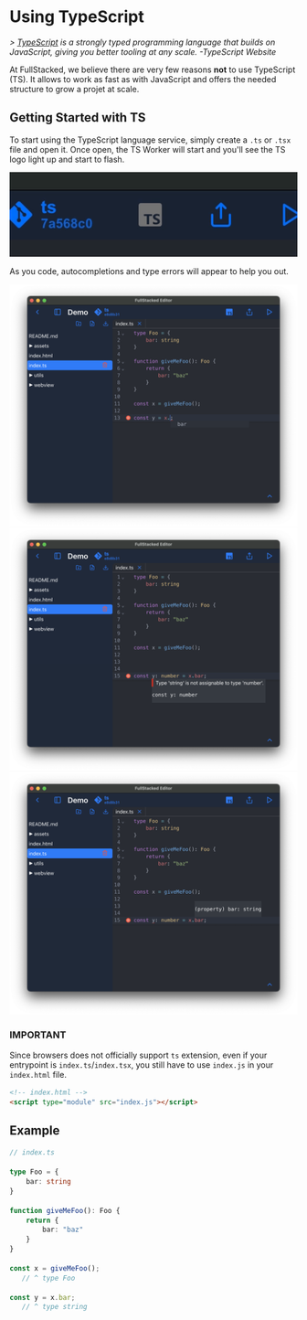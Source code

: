 # Using TypeScript

*> [TypeScript](https://www.typescriptlang.org) is a strongly typed programming language that builds on JavaScript,
giving you better tooling at any scale. -TypeScript Website*

At FullStacked, we believe there are very few reasons **not** to use TypeScript (TS).
It allows to work as fast as with JavaScript and offers the needed structure
to grow a projet at scale.

## Getting Started with TS

To start using the TypeScript language service, simply create a `.ts` or `.tsx` file and open it.
Once open, the TS Worker will start and you'll see the TS logo light up and start to flash.

![TS Icon Anim](/images/typescript/ts-icon-anim.gif)

As you code, autocompletions and type errors will appear to help you out.

![TS Completion](/images/typescript/completion.png)
![TS Error](/images/typescript/error.png)
![TS Property](/images/typescript/property.png)

### IMPORTANT

Since browsers does not officially support `ts` extension, even if your entrypoint is `index.ts`/`index.tsx`,
you still have to use `index.js` in your `index.html` file.

```html
<!-- index.html -->
<script type="module" src="index.js"></script>
```

## Example

```ts
// index.ts

type Foo = {
    bar: string
}

function giveMeFoo(): Foo {
    return {
        bar: "baz"
    }
}

const x = giveMeFoo();
   // ^ type Foo

const y = x.bar;
   // ^ type string

```